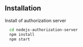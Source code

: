 ## Installation

Install of authorization server

```bash
  cd nodejs-authorization-server
  npm install
  npm start
```

